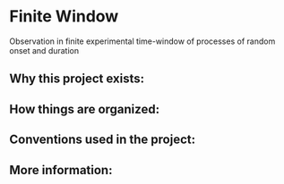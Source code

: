 # Finite Window

Observation in finite experimental time-window of processes of random onset and duration

## Why this project exists:


## How things are organized:


## Conventions used in the project:


## More information:



